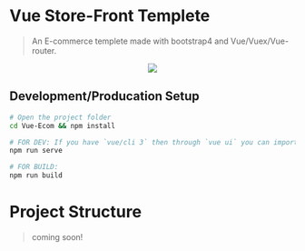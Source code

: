 # Vue Store-Front Templete

> An E-commerce templete made with bootstrap4
> and Vue/Vuex/Vue-router.


<p align="center">
  <img src="https://i.imgur.com/LMRIylM.png">
</p>

## Development/Producation Setup

``` bash
# Open the project folder
cd Vue-Ecom && npm install

# FOR DEV: If you have `vue/cli 3` then through `vue ui` you can import the file and serve it. else 
npm run serve

# FOR BUILD: 
npm run build
```

# Project Structure 

>coming soon!
